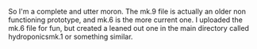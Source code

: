So I'm a complete and utter moron. The mk.9 file is actually an older non functioning prototype, and mk.6 is the more current one. 
I uploaded the mk.6 file for fun, but created a leaned out one in the main directory called hydroponicsmk.1 or something similar. 
